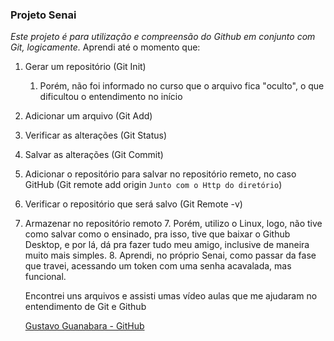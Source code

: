 ### Projeto Senai

*Este projeto é para utilização e compreensão do Github em conjunto com Git, logicamente.*
Aprendi até o momento que:
1. Gerar um repositório (Git Init)
   1. Porém, não foi informado no curso que o arquivo fica "oculto", o que dificultou o entendimento no início
2. Adicionar um arquivo (Git Add)
3. Verificar as alterações (Git Status)
4. Salvar as alterações (Git Commit)
5. Adicionar o repositório para salvar no repositório remeto, no caso GitHub (Git remote add origin ``Junto com o Http do diretório``)
6. Verificar o repositório que será salvo (Git Remote -v)
7. Armazenar no repositório remoto
    7. Porém, utilizo o Linux, logo, não tive como salvar como o ensinado, pra isso, tive que baixar o Github Desktop, e por lá, dá pra fazer tudo meu amigo, inclusive de maneira muito mais simples.
    8. Aprendi, no próprio Senai, como passar da fase que travei, acessando um token com uma senha acavalada, mas funcional.

   Encontrei uns arquivos e assisti umas vídeo aulas que me ajudaram no entendimento de Git e Github
   
   [Gustavo Guanabara - GitHub](https://github.com/gustavoguanabara/git-github)
   
